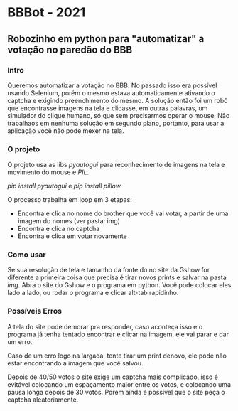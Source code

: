# BBBot - 2021
## Robozinho em python para "automatizar" a votação no paredão do BBB

### Intro

Queremos automatizar a votação no BBB. No passado isso era possível usando Selenium, porém o mesmo estava automaticamente ativando o captcha e exigindo preenchimento do mesmo. A solução então foi um robô que encontrasse imagens na tela e clicasse, em outras palavras, um simulador do clique humano, só que sem precisarmos operar o mouse. Não trabalhaos em nenhuma solução em segundo plano, portanto, para usar a aplicação você não pode mexer na tela.

### O projeto
O projeto usa as libs *pyautogui* para reconhecimento de imagens na tela e movimento do mouse e *PIL*.

*pip install pyautogui* e *pip install pillow*

O processo trabalha em loop em 3 etapas:
  - Encontra e clica no nome do brother que você vai votar, a partir de uma imagem do nomes (ver pasta: img)
  - Encontra e clica no captcha
  - Encontra e clica em votar novamente


### Como usar
Se sua resolução de tela e tamanho da fonte do no site da Gshow for diferente a primeira coisa que precisa é tirar novos prints e salvar na pasta *img*.
Abra o site do Gshow e o programa em python. Você pode colocar eles lado a lado, ou rodar o programa e clicar alt-tab rapidinho.

### Possíveis Erros
A tela do site pode demorar pra responder, caso aconteça isso e o programa já tenha tentado encontrar e clicar na imagem, ele vai parar e dar um erro.

Caso de um erro logo na largada, tente tirar um print denovo, ele pode não estar encontrando a imagem que você salvou.

Depois de 40/50 votos o site exige um captcha mais complicado, isso é evitável colocando um espaçamento maior entre os votos, e colocando uma pausa longa depois de 30 votos. Porém ainda é possível que o site peça o captcha aleatoriamente.
